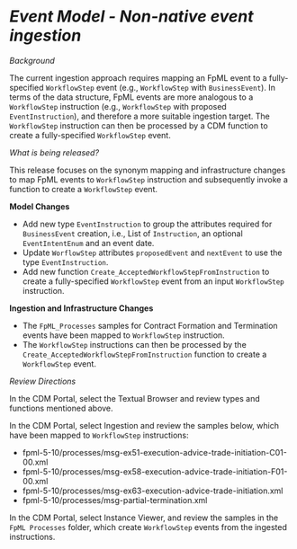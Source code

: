 # *Event Model - Non-native event ingestion*

_Background_

The current ingestion approach requires mapping an FpML event to a fully-specified `WorkflowStep` event (e.g., `WorkflowStep` with `BusinessEvent`).  In terms of the data structure, FpML events are more analogous to a `WorkflowStep` instruction (e.g., `WorkflowStep` with proposed `EventInstruction`), and therefore a more suitable ingestion target.  The `WorkflowStep` instruction can then be processed by a CDM function to create a fully-specified `WorkflowStep` event.  

_What is being released?_

This release focuses on the synonym mapping and infrastructure changes to map FpML events to `WorkflowStep` instruction and subsequently invoke a function to create a `WorkflowStep` event.

**Model Changes**

* Add new type `EventInstruction` to group the attributes required for `BusinessEvent` creation, i.e., List of `Instruction`, an optional `EventIntentEnum` and an event date. 
* Update `WorflowStep` attributes `proposedEvent` and `nextEvent` to use the type `EventInstruction`.
* Add new function `Create_AcceptedWorkflowStepFromInstruction` to create a fully-specified `WorkflowStep` event from an input `WorkflowStep` instruction.

**Ingestion and Infrastructure Changes**

- The `FpML_Processes` samples for Contract Formation and Termination events have been mapped to `WorkflowStep` instruction.
- The `WorkflowStep` instructions can then be processed by the `Create_AcceptedWorkflowStepFromInstruction` function to create a `WorkflowStep` event.

_Review Directions_

In the CDM Portal, select the Textual Browser and review types and functions mentioned above.

In the CDM Portal, select Ingestion and review the samples below, which have been mapped to `WorkflowStep` instructions:

- fpml-5-10/processes/msg-ex51-execution-advice-trade-initiation-C01-00.xml
- fpml-5-10/processes/msg-ex58-execution-advice-trade-initiation-F01-00.xml
- fpml-5-10/processes/msg-ex63-execution-advice-trade-initiation.xml
- fpml-5-10/processes/msg-partial-termination.xml

In the CDM Portal, select Instance Viewer, and review the samples in the `FpML Processes` folder, which create `WorkflowStep` events from the ingested instructions.
